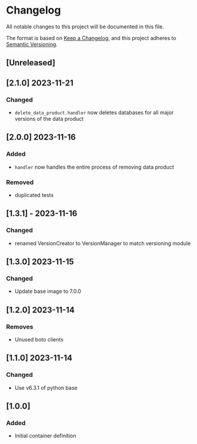 <!-- markdownlint-disable MD003 -->

# Changelog

All notable changes to this project will be documented in this file.

The format is based on [Keep a Changelog](https://keepachangelog.com/en/1.0.0/),
and this project adheres to [Semantic Versioning](https://semver.org/spec/v2.0.0.html).

## [Unreleased]

## [2.1.0] 2023-11-21

### Changed

- `delete_data_product.handler` now deletes databases
    for all major versions of the data product

## [2.0.0] 2023-11-16

### Added

- `handler` now handles the entire process of removing data product

### Removed

- duplicated tests

## [1.3.1] - 2023-11-16

### Changed

- renamed VersionCreator to VersionManager to match versioning module

## [1.3.0] 2023-11-15

### Changed

- Update base image to 7.0.0

## [1.2.0] 2023-11-14

### Removes

- Unused boto clients

## [1.1.0] 2023-11-14

### Changed

- Use v6.3.1 of python base

## [1.0.0]

### Added

- Initial container definition
